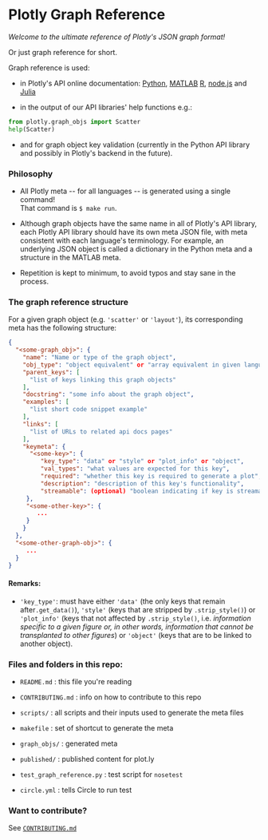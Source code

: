 # Plotly Graph Reference

*Welcome to the ultimate reference of Plotly's JSON graph format!*

Or just graph reference for short.

Graph reference is used:

- in Plotly's API online documentation:
  [Python](https://plot.ly/python/reference/),
  [MATLAB](https://plot.ly/matlab/reference/)
  [R](https://plot.ly/r/reference/),
  [node.js](https://plot.ly/nodejs/reference/) and
  [Julia](https://plot.ly/julia/reference/)

- in the output of our API libraries' help functions e.g.:

```python
from plotly.graph_objs import Scatter
help(Scatter)
```

- and for graph object key validation (currently in the Python API library and
  possibly in Plotly's backend in the future).

### Philosophy

* All Plotly meta -- for all languages -- is generated using a single
  command! <br>That command is `$ make run`.

+ Although graph objects have the same name in all of Plotly's API library,
  each Plotly API library should have its own meta JSON file, with meta consistent with
  each language's terminology. For example, an underlying JSON object is
  called a dictionary in the Python meta and a structure in the MATLAB meta.

+ Repetition is kept to minimum, to avoid typos and stay sane in the process.

### The graph reference structure

For a given graph object (e.g. `'scatter'` or `'layout'`), its corresponding
meta has the following structure:

```json
{
  "<some-graph_obj>": {
    "name": "Name or type of the graph object",
    "obj_type": "object equivalent" or "array equivalent in given language",
    "parent_keys": [
      "list of keys linking this graph objects"
    ],
    "docstring": "some info about the graph object",
    "examples": [
      "list short code snippet example"
    ],
    "links": [
      "list of URLs to related api docs pages"
    ],
    "keymeta": { 
      "<some-key>": {
         "key_type": "data" or "style" or "plot_info" or "object", 
         "val_types": "what values are expected for this key",
         "required": "whether this key is required to generate a plot",
         "description": "description of this key's functionality",
         "streamable": (optional) "boolean indicating if key is streamable of not"
     },
     "<some-other-key>": {
        ...
     }
    }
  },
  "<some-other-graph-obj>": {
     ...
  }
}
```

#### Remarks:

  + `'key_type'`: must have either `'data'` (the only keys that remain
     after`.get_data()`), `'style'` (keys that are stripped by `.strip_style()`)
     or `'plot_info'` (keys that not affected by `.strip_style()`, i.e.
     *information specific to a given figure or, in other words, information
     that cannot be transplanted to other figures*) or `'object'` (keys that are
     to be linked to another object).


### Files and folders in this repo:

- `README.md` : this file you're reading

- `CONTRIBUTING.md` : info on how to contribute to this repo

- `scripts/` : all scripts and their inputs used to generate the meta files

- `makefile` : set of shortcut to generate the meta

- `graph_objs/` : generated meta

- `published/` : published content for plot.ly

- `test_graph_reference.py` : test script for `nosetest`

- `circle.yml` : tells Circle to run test

### Want to contribute?

See [`CONTRIBUTING.md`](./CONTRIBUTING.md)
